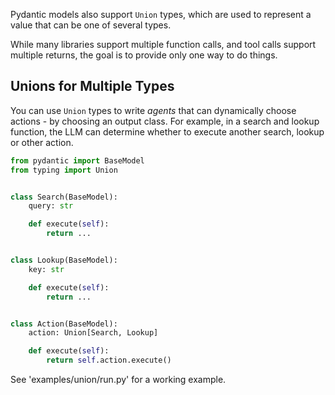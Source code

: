 Pydantic models also support `Union` types, which are used to represent a value that can be one of several types.

While many libraries support multiple function calls, and tool calls support multiple returns, the goal is to provide only one way to do things.

## Unions for Multiple Types

You can use `Union` types to write _agents_ that can dynamically choose actions - by choosing an output class. For example, in a search and lookup function, the LLM can determine whether to execute another search, lookup or other action.

```python
from pydantic import BaseModel
from typing import Union


class Search(BaseModel):
    query: str

    def execute(self):
        return ...


class Lookup(BaseModel):
    key: str

    def execute(self):
        return ...


class Action(BaseModel):
    action: Union[Search, Lookup]

    def execute(self):
        return self.action.execute()
```

See 'examples/union/run.py' for a working example.
